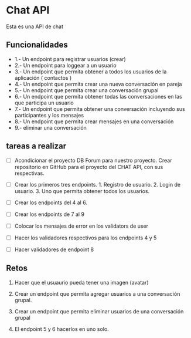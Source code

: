 # Chat API 

Esta es una API de chat

## Funcionalidades

- 1.- Un endpoint para registrar usuarios (crear)
- 2.- Un endpoint para loggear a un usuario
- 3.- Un endpoint que permita obtener a todos los usuarios de la aplicación ( contactos )
- 4.- Un endpoint que permita crear una nueva conversación en pareja
- 5.- Un endpoint que permita crear una conversación grupal
- 6.- Un endpoint que permita obtener todas las conversaciones en las que participa un usuario
- 7.- Un endpoint que permita obtener una conversación incluyendo sus participantes y los mensajes
- 8.- Un endpoint que permita crear mensajes en una conversación
- 9.-  eliminar una conversación

## tareas a realizar

- [ ] Acondicionar el proyecto DB Forum para nuestro proyecto. Crear repositorio en GitHub para el proyecto del CHAT API, con sus respectivas.
- [ ] Crear los primeros tres endpoints. 1. Registro de usuario. 2. Login de usuario. 3. Uno que permita obtener todos los usuarios.
- [ ] Crear los endpoints del 4 al 6.
- [ ] Crear los endpoints de 7 al 9
- [ ] Colocar los mensajes de error en los validators de user
- [ ] Hacer los validadores respectivos para los endpoints 4 y 5
- [ ] Hacer validadores de endpoint 8


## Retos

1. Hacer que el usuaurio pueda tener una imagen (avatar) 

2. Crear un endpoint que permita agregar usuarios a una conversación grupal. 

3. Crear un endpoint que permita eliminar usuarios de una conversación grupal 

4. El endpoint 5 y 6 hacerlos en uno solo.
